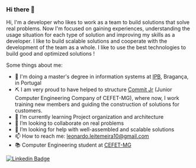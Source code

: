 ### Hi there 👋

Hi, I'm a developer who likes to work as a team to build solutions that solve real problems. Now I'm focused on gaining experiences, understanding the usage situation for each type of solution and improving my skills as a developer.
I like to build scalable solutions and cooperate with the development of the team as a whole. I like to use the best technologies to build good and optimized solutions !

Some things about me:

- 🔭 I'm doing a master's degree in information systems at [IPB](https://portal3.ipb.pt/index.php/pt/ipb), Bragança, in Portugal 
- ⛏ I am very proud to have helped to structure [Commit Jr](https://commitjr.com) (Junior Computer Engineering Company of CEFET-MG), where now, I work training new members and guiding the construction of solutions for customers.
- 🌱 I’m currently learning Project organization and architecture
- 👥 I’m looking to collaborate on real problems
- 🤔 I’m looking for help with well-assembled and scalable solutions
- 📫 How to reach me: leonardo.leitemeira10@gmail.com
- 📚 Computer Engineering student at [CEFET-MG](https://www.cefetmg.br)

[![Linkedin Badge](https://img.shields.io/badge/LinkedIn-0077B5?style=for-the-badge&logo=linkedin&logoColor=white&link=www.linkedin.com/in/leonardo-leite-556843159)](https://www.linkedin.com/in/leonardoleitedigital)

